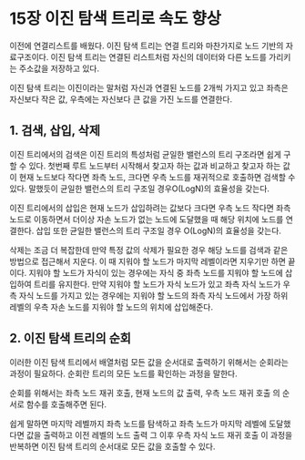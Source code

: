 # 15장 이진 탐색 트리로 속도 향상
이전에 연결리스트를 배웠다. 이진 탐색 트리는 연결 트리와 마찬가지로 노드 기반의 자료구조이다.
이진 탐색 트리는 연결된 리스트처럼 자신의 데이터와 다른 노드를 가리키는 주소값을 저장하고 있다.

이진 탐색 트리는 이진이라는 말처럼 자신과 연결된 노드를 2개씩 가지고 있고
좌측은 자신보다 작은 값, 우측에는 자신보다 큰 값을 가진 노드를 연결한다.

## 1. 검색, 삽입, 삭제
이진 트리에서의 검색은 이진 트리의 특성처럼 균일한 밸런스의 트리 구조라면 쉽게 구할 수 있다.
첫번째 루트 노드부터 시작해서 찾고자 하는 값과 비교하고 찾고자 하는 값이 현재 노드보다 작다면 좌측 노드, 크다면 우측 노드를
재귀적으로 호출하면 검색할 수 있다.
말했듯이 균일한 밸런스의 트리 구조일 경우O(LogN)의 효율성을 갖는다.

이진 트리에서의 삽입은 현재 노드가 삽입하려는 값보다 크다면 우측 노드 작다면 좌측 노드로 이동하면서 더이상 자손 노드가 없는 노드에 도달했을 때
해당 위치에 노드를 연결한다. 삽입 또한 균일한 밸런스의 트리 구조일 경우 O(LogN)의 효율성을 갖는다.

삭제는 조금 더 복잡한데 만약 특정 값의 삭제가 필요한 경우 해당 노드를 검색과 같은 방법으로 접근해서 지운다.
이 때 지워야 할 노드가 마지막 레벨이라면 지우기만 하면 끝이다.
지워야 할 노드가 자식이 있는 경우에는 자식 중 좌측 노드를 지워야 할 노드에 삽입하여 트리를 유지한다.
만약 지워야 할 노드가 자식 노드가 있고 좌측 자식 노드가 우측 자식 노드를 가지고 있는 경우에는
지워야 할 노드의 좌측 자식 노드에서 가장 하위 레벨의 우측 자손 노드를 지워야 할 노드의 위치에 삽입해준다.


## 2. 이진 탐색 트리의 순회
이러한 이진 탐색 트리에서 배열처럼 모든 값을 순서대로 출력하기 위해서는 순회라는 과정이 필요하다.
순회란 트리의 모든 노드를 확인하는 과정을 말한다.

순회를 위해서는 좌측 노드 재귀 호출, 현재 노드의 값 출력, 우측 노드 재귀 호출 의 순서로 함수를 호출해주면 된다.

쉽게 말하면 마지막 레벨까지 좌측 노드를 탐색하고 좌측 노드가 마지막 레벨에 도달했다면 값을 출력하고 이전 레벨의 노드 출력
그 이후 우측 자식 노드 재귀 호출 이 과정을 반복하면 이진 탐색 트리의 순서대로 모든 값을 호출할 수 있다.

